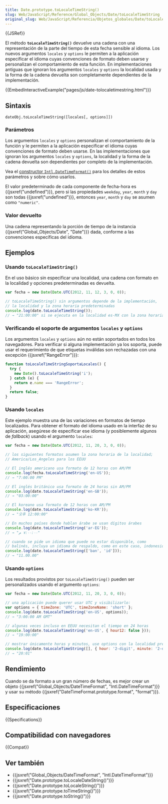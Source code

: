 ```yaml
---
title: Date.prototype.toLocaleTimeString()
slug: Web/JavaScript/Reference/Global_Objects/Date/toLocaleTimeString
original_slug: Web/JavaScript/Referencia/Objetos_globales/Date/toLocaleTimeString
---
```


{{JSRef}}

El método **`toLocaleTimeString()`** devuelve una cadena con una representación de la parte del tiempo de esta fecha sensible al idioma. Los nuevos argumentos `locales` y `options` le permiten a la aplicación especificar el idioma cuyas convenciones de formato deben usarse y personalizan el comportamiento de esta función. En implementaciones antiguas que ignoran los argumentos `locales` y `options` la localidad usada y la forma de la cadena devuelta son completamente dependientes de la implementación.

{{EmbedInteractiveExample("pages/js/date-tolocaletimestring.html")}}

## Sintaxis

```
dateObj.toLocaleTimeString([locales[, options]])
```

### Parámetros

Los argumentos `locales` y `options` personalizan el comportamiento de la función y le permiten a la aplicación especificar el idioma cuyas convenciones de formato deben usarse. En las implementaciones que ignoran los argumentos `locales` y `options`, la localidad y la forma de la cadena devuelta son dependientes por completo de la implementación.

Vea el [constructor `Intl.DateTimeFormat()`](/es/docs/Web/JavaScript/Reference/Global_Objects/DateTimeFormat/DateTimeFormat) para los detalles de estos parámetros y sobre cómo usarlos.

El valor predeterminado de cada componente de fecha-hora es {{jsxref("undefined")}}, pero si las propiedades `weekday`, `year`, `month` y `day` son todas {{jsxref("undefined")}}, entonces `year`, `month` y `day` se asumen como `"numeric"`.

### Valor devuelto

Una cadena representando la porción de tiempo de la instancia {{jsxref("Global_Objects/Date", "Date")}} dada, conforme a las convenciones específicas del idioma.

## Ejemplos

### Usando `toLocaleTimeString()`

En el uso básico sin especificar una localidad, una cadena con formato en la localidad y opciones predeterminadas es devuelta.

```js
var fecha = new Date(Date.UTC(2012, 11, 12, 3, 0, 0));

// toLocaleTimeString() sin argumentos depende de la implementación,
// la localidad y la zona horaria predeterminadas
console.log(date.toLocaleTimeString());
// → "21:00:00" si se ejecuta en la localidad es-MX con la zona horaria America/Mexico_City
```

### Verificando el soporte de argumentos `locales` y `options`

Los argumentos `locales` y `options` aún no están soportados en todos los navegadores. Para verificar si alguna implementación ya los soporta, puede usar el requerimiento de que etiquetas inválidas son rechazadas con una excepción {{jsxref("RangeError")}}:

```js
function toLocaleTimeStringSoportaLocales() {
  try {
    new Date().toLocaleTimeString('i');
  } catch (e) {
    return e​.name === 'RangeError';
  }
  return false;
}
```

### Usando `locales`

Este ejemplo muestra una de las variaciones en formatos de tiempo localizados. Para obtener el formato del idioma usado en la interfaz de su aplicación, asegúrese de especificar ese idioma (y posiblemente algunos de _fallback_) usando el argumento `locales`:

```js
var fecha = new Date(Date.UTC(2012, 11, 20, 3, 0, 0));

// los siguientes formatos asumen la zona horaria de la localidad;
// America/Los_Angeles para los EEUU

// El inglés americano usa formato de 12 horas con AM/PM
console.log(fecha.toLocaleTimeString('en-US'));
// → "7:00:00 PM"

// El inglés británico usa formato de 24 horas sin AM/PM
console.log(date.toLocaleTimeString('en-GB'));
// → "03:00:00"

// El koreano usa formato de 12 horas con AM/PM
console.log(date.toLocaleTimeString('ko-KR'));
// → "오후 12:00:00"

// En muchos países donde hablan árabe se usan dígitos árabes
console.log(date.toLocaleTimeString('ar-EG'));
// → "٧:٠٠:٠٠ م"

// cuando se pide un idioma que puede no estar disponible, como
// balinés, incluya un idioma de respaldo, como en este caso, indonesio
console.log(date.toLocaleTimeString(['ban', 'id']));
// → "11.00.00"
```

### Usando `options`

Los resultados provistos por `toLocaleTimeString()` pueden ser personalizados usando el argumento `options`:

```js
var fecha = new Date(Date.UTC(2012, 11, 20, 3, 0, 0));

// una aplicación puede querer usar UTC y visibilizarlo:
var options = { timeZone: 'UTC', timeZoneName: 'short' };
console.log(date.toLocaleTimeString('en-US', options));
// → "3:00:00 AM GMT"

// algunas veces incluso en EEUU necesitan el tiempo en 24 horas
console.log(date.toLocaleTimeString('en-US', { hour12: false }));
// → "19:00:00"

// mostrar únicamente horas y minutos, use options con la localidad predeterminada - usar un arreglo vacío
console.log(date.toLocaleTimeString([], { hour: '2-digit', minute: '2-digit' }));
// → "20:01"
```

## Rendimiento

Cuando se da formato a un gran número de fechas, es mejor crear un objeto {{jsxref("Global_Objects/DateTimeFormat", "Intl.DateTimeFormat")}} y usar su método {{jsxref("DateTimeFormat.prototype.format", "format")}}.

## Especificaciones

{{Specifications}}

## Compatibilidad con navegadores

{{Compat}}

## Ver también

- {{jsxref("Global_Objects/DateTimeFormat", "Intl.DateTimeFormat")}}
- {{jsxref("Date.prototype.toLocaleDateString()")}}
- {{jsxref("Date.prototype.toLocaleString()")}}
- {{jsxref("Date.prototype.toTimeString()")}}
- {{jsxref("Date.prototype.toString()")}}
